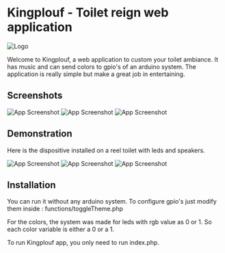 #  Kingplouf - Toilet reign web application

![Logo](https://benoitbusnardo.fr/assets/images/projects/bonus/kingplouf/logo.png)


Welcome to Kingplouf, a web application to custom your toilet ambiance. It has music and can send colors to gpio's of an arduino system. The application is really simple but make a great job in entertaining. 


## Screenshots

![App Screenshot](https://benoitbusnardo.fr/assets/images/projects/bonus/kingplouf/screen.png)
![App Screenshot](https://benoitbusnardo.fr/assets/images/projects/bonus/kingplouf/screen2.png)
![App Screenshot](https://benoitbusnardo.fr/assets/images/projects/bonus/kingplouf/screen3.png)

## Demonstration

Here is the dispositive installed on a reel toilet with leds and speakers.

![App Screenshot](https://benoitbusnardo.fr/assets/images/projects/bonus/kingplouf/demo.png)
![App Screenshot](https://benoitbusnardo.fr/assets/images/projects/bonus/kingplouf/demo2.png)
![App Screenshot](https://benoitbusnardo.fr/assets/images/projects/bonus/kingplouf/demo3.png)

## Installation

You can run it without any arduino system. To configure gpio's just modify them inside :
functions/toggleTheme.php

For the colors, the system was made for leds with rgb value as 0 or 1. So each color variable is either a 0 or a 1.

To run Kingplouf app, you only need to run index.php.